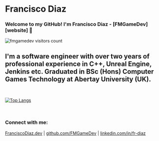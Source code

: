 # Francisco Diaz

### Welcome to my GitHub! I'm Francisco Diaz - [FMGameDev][website] 👋

<img src="https://komarev.com/ghpvc/?username=fmgamedev" alt="fmgamedev visitors count" />

## I'm a software engineer with over two years of professional experience in C++, Unreal Engine, Jenkins etc. Graduated in BSc (Hons) Computer Games Technology at Abertay University (UK).

<br />

[![Top Langs](https://github-readme-stats.vercel.app/api/top-langs/?username=fmgamedev&layout=compact)](https://github.com/fmgamedev/github-readme-stats)

<br />

### Connect with me:

[FranciscoDiaz.dev](https://FranciscoDiaz.dev) | [github.com/FMGameDev](https://github.com/FMGameDev) | [linkedin.com/in/fr-diaz](https://www.linkedin.com/in/fr-diaz/)
